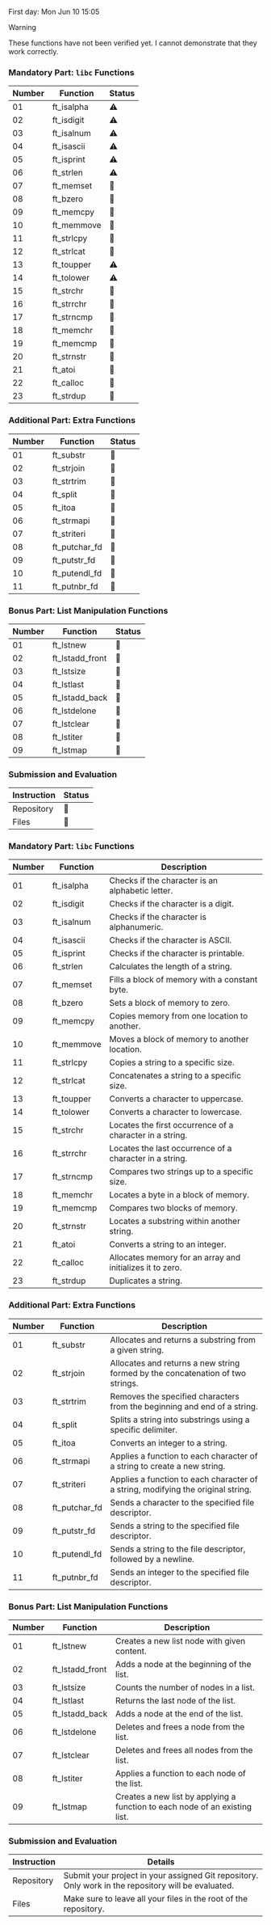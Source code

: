 First day: Mon Jun 10 15:05


> [!WARNING]  
> These functions have not been verified yet. I cannot demonstrate that they work correctly.
### Mandatory Part: `libc` Functions

| Number | Function    | Status  |
|--------|-------------|---------|
| 01     | ft_isalpha  | ⚠️       |
| 02     | ft_isdigit  | ⚠️       |
| 03     | ft_isalnum  | ⚠️       |
| 04     | ft_isascii  | ⚠️       |
| 05     | ft_isprint  | ⚠️       |
| 06     | ft_strlen   | ⚠️       |
| 07     | ft_memset   | 🚧       |
| 08     | ft_bzero    | 🚧       |
| 09     | ft_memcpy   | 🚧       |
| 10     | ft_memmove  | 🚧       |
| 11     | ft_strlcpy  | 🚧       |
| 12     | ft_strlcat  | 🚧       |
| 13     | ft_toupper  | ⚠️       |
| 14     | ft_tolower  | ⚠️       |
| 15     | ft_strchr   | 🚧       |
| 16     | ft_strrchr  | 🚧       |
| 17     | ft_strncmp  | 🚧       |
| 18     | ft_memchr   | 🚧       |
| 19     | ft_memcmp   | 🚧       |
| 20     | ft_strnstr  | 🚧       |
| 21     | ft_atoi     | 🚧       |
| 22     | ft_calloc   | 🚧       |
| 23     | ft_strdup   | 🚧       |

### Additional Part: Extra Functions

| Number | Function       | Status  |
|--------|----------------|---------|
| 01     | ft_substr      | 🚧       |
| 02     | ft_strjoin     | 🚧       |
| 03     | ft_strtrim     | 🚧       |
| 04     | ft_split       | 🚧       |
| 05     | ft_itoa        | 🚧       |
| 06     | ft_strmapi     | 🚧       |
| 07     | ft_striteri    | 🚧       |
| 08     | ft_putchar_fd  | 🚧       |
| 09     | ft_putstr_fd   | 🚧       |
| 10     | ft_putendl_fd  | 🚧       |
| 11     | ft_putnbr_fd   | 🚧       |

### Bonus Part: List Manipulation Functions

| Number | Function         | Status  |
|--------|------------------|---------|
| 01     | ft_lstnew        | 🚧       |
| 02     | ft_lstadd_front  | 🚧       |
| 03     | ft_lstsize       | 🚧       |
| 04     | ft_lstlast       | 🚧       |
| 05     | ft_lstadd_back   | 🚧       |
| 06     | ft_lstdelone     | 🚧       |
| 07     | ft_lstclear      | 🚧       |
| 08     | ft_lstiter       | 🚧       |
| 09     | ft_lstmap        | 🚧       |

### Submission and Evaluation

| Instruction | Status  |
|-------------|---------|
| Repository  | 🚧       |
| Files       | 🚧       |


### Mandatory Part: `libc` Functions

| Number | Function    | Description                                                         |
|--------|-------------|---------------------------------------------------------------------|
| 01     | ft_isalpha  | Checks if the character is an alphabetic letter.                    |
| 02     | ft_isdigit  | Checks if the character is a digit.                                 |
| 03     | ft_isalnum  | Checks if the character is alphanumeric.                            |
| 04     | ft_isascii  | Checks if the character is ASCII.                                   |
| 05     | ft_isprint  | Checks if the character is printable.                               |
| 06     | ft_strlen   | Calculates the length of a string.                                  |
| 07     | ft_memset   | Fills a block of memory with a constant byte.                       |
| 08     | ft_bzero    | Sets a block of memory to zero.                                     |
| 09     | ft_memcpy   | Copies memory from one location to another.                         |
| 10     | ft_memmove  | Moves a block of memory to another location.                        |
| 11     | ft_strlcpy  | Copies a string to a specific size.                                 |
| 12     | ft_strlcat  | Concatenates a string to a specific size.                           |
| 13     | ft_toupper  | Converts a character to uppercase.                                  |
| 14     | ft_tolower  | Converts a character to lowercase.                                  |
| 15     | ft_strchr   | Locates the first occurrence of a character in a string.            |
| 16     | ft_strrchr  | Locates the last occurrence of a character in a string.             |
| 17     | ft_strncmp  | Compares two strings up to a specific size.                         |
| 18     | ft_memchr   | Locates a byte in a block of memory.                                |
| 19     | ft_memcmp   | Compares two blocks of memory.                                      |
| 20     | ft_strnstr  | Locates a substring within another string.                          |
| 21     | ft_atoi     | Converts a string to an integer.                                    |
| 22     | ft_calloc   | Allocates memory for an array and initializes it to zero.           |
| 23     | ft_strdup   | Duplicates a string.                                                |

### Additional Part: Extra Functions

| Number | Function       | Description                                                                 |
|--------|----------------|-----------------------------------------------------------------------------|
| 01     | ft_substr      | Allocates and returns a substring from a given string.                      |
| 02     | ft_strjoin     | Allocates and returns a new string formed by the concatenation of two strings.|
| 03     | ft_strtrim     | Removes the specified characters from the beginning and end of a string.    |
| 04     | ft_split       | Splits a string into substrings using a specific delimiter.                 |
| 05     | ft_itoa        | Converts an integer to a string.                                            |
| 06     | ft_strmapi     | Applies a function to each character of a string to create a new string.    |
| 07     | ft_striteri    | Applies a function to each character of a string, modifying the original string.|
| 08     | ft_putchar_fd  | Sends a character to the specified file descriptor.                         |
| 09     | ft_putstr_fd   | Sends a string to the specified file descriptor.                            |
| 10     | ft_putendl_fd  | Sends a string to the file descriptor, followed by a newline.               |
| 11     | ft_putnbr_fd   | Sends an integer to the specified file descriptor.                          |

### Bonus Part: List Manipulation Functions

| Number | Function         | Description                                                                 |
|--------|------------------|-----------------------------------------------------------------------------|
| 01     | ft_lstnew        | Creates a new list node with given content.                                 |
| 02     | ft_lstadd_front  | Adds a node at the beginning of the list.                                   |
| 03     | ft_lstsize       | Counts the number of nodes in a list.                                       |
| 04     | ft_lstlast       | Returns the last node of the list.                                          |
| 05     | ft_lstadd_back   | Adds a node at the end of the list.                                         |
| 06     | ft_lstdelone     | Deletes and frees a node from the list.                                     |
| 07     | ft_lstclear      | Deletes and frees all nodes from the list.                                  |
| 08     | ft_lstiter       | Applies a function to each node of the list.                                |
| 09     | ft_lstmap        | Creates a new list by applying a function to each node of an existing list. |

### Submission and Evaluation

| Instruction | Details                                                                                 |
|-------------|-----------------------------------------------------------------------------------------|
| Repository  | Submit your project in your assigned Git repository. Only work in the repository will be evaluated. |
| Files       | Make sure to leave all your files in the root of the repository.                         |
